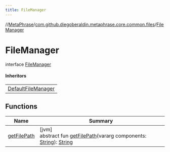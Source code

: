 ```yaml
---
title: FileManager
---
```

//[MetaPhrase](../../../index.html)/[com.github.diegoberaldin.metaphrase.core.common.files](../index.html)/[FileManager](index.html)



# FileManager

interface [FileManager](index.html)

#### Inheritors


| |
|---|
| [DefaultFileManager](../-default-file-manager/index.html) |


## Functions


| Name | Summary |
|---|---|
| [getFilePath](get-file-path.html) | [jvm]<br>abstract fun [getFilePath](get-file-path.html)(vararg components: [String](https://kotlinlang.org/api/latest/jvm/stdlib/kotlin/-string/index.html)): [String](https://kotlinlang.org/api/latest/jvm/stdlib/kotlin/-string/index.html) |

